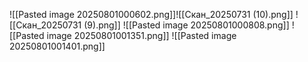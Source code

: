 ![[Pasted image 20250801000602.png]]![[Скан_20250731 (10).png]]
![[Скан_20250731 (9).png]]
![[Pasted image 20250801000808.png]]
![[Pasted image 20250801001351.png]]
![[Pasted image 20250801001401.png]]